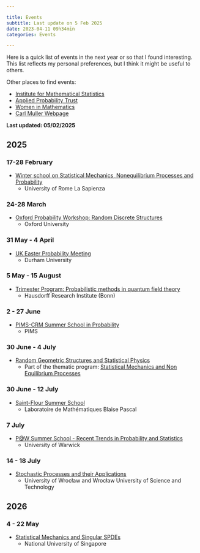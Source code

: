```yaml
---

title: Events 
subtitle: Last update on 5 Feb 2025
date: 2023-04-11 09h34min
categories: Events

---
```


Here is a quick list of events in the next year or so that I found interesting. This list reflects my personal preferences, but I think it might be useful to others.

Other places to find events:
- [Institute for Mathematical Statistics](https://imstat.org/meetings-calendar/)
- [Applied Probability Trust](https://www.appliedprobability.org/events)
- [Women in Mathematics](http://womeninprobability.org/Calendar.html)
- [Carl Muller Webpage](https://people.math.rochester.edu/faculty/cmlr/advice/)

**Last updated: 05/02/2025** 

## 2025

### 17-28 February 
- [Winter school on Statistical Mechanics, Nonequilibrium Processes and Probability](https://sites.google.com/view/winterschoolsapienza/home)
	- University of Rome La Sapienza

### 24-28 March
- [Oxford Probability Workshop: Random Discrete Structures](https://davidgeldbach.wixsite.com/website)
	- Oxford University

### 31 May - 4 April
- [UK Easter Probability Meeting](https://www2.mathematik.tu-darmstadt.de/~stochastik/SpringSchool2025/)
	- Durham University

### 5 May - 15 August
- [Trimester Program: Probabilistic methods in quantum field theory](https://www.mathematics.uni-bonn.de/him/programs/future/him-trimester-program-probalilistic-methods-in-quantum-field-theory)
	- Hausdorff Research Institute (Bonn)

### 2 - 27 June 
- [PIMS-CRM Summer School in Probability](https://secure.math.ubc.ca/Links/ssprob25/index.php)
	- PIMS

### 30 June - 4 July
- [Random Geometric Structures and Statistical Physics](https://sites.google.com/view/random-geometric-structures/home)
	- Part of the thematic program: [Statistical Mechanics and Non Equilibrium Processes](https://sites.google.com/uniroma1.it/excellence-department-mmsp/mmsp-th-periods)

### 30 June - 12 July
- [Saint-Flour Summer School](https://lmbp.uca.fr/stflour/stflour-en.php)
	- Laboratoire de Mathématiques Blaise Pascal

### 7 July 
- [P@W  Summer School - Recent Trends in Probability and Statistics](https://warwick.ac.uk/fac/sci/statistics/news/patw_summer_school/)
	- University of Warwick

### 14 - 18 July 
- [Stochastic Processes and their Applications](https://spa.pwr.edu.pl/)
	- University of Wrocław and Wrocław University of Science and Technology

## 2026
### 4 - 22 May
- [Statistical Mechanics and Singular SPDEs](https://ims.nus.edu.sg/events/statistics_singularspdes/)
	- National University of Singapore
